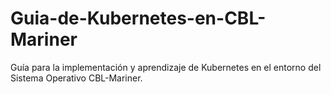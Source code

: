 # Guia-de-Kubernetes-en-CBL-Mariner
Guía para la implementación y aprendizaje de Kubernetes en el entorno del Sistema Operativo CBL-Mariner.

